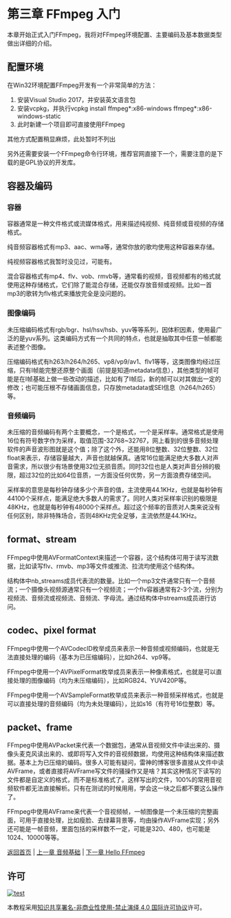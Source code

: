 # 第三章 FFmpeg 入门

本章开始正式入门FFmpeg，我将对FFmpeg环境配置、主要编码及基本数据类型做出详细的介绍。

## 配置环境

在Win32环境配置FFmpeg开发有一个非常简单的方法：

1. 安装Visual Studio 2017，并安装英文语言包
2. 安装vcpkg，并执行vcpkg install ffmpeg*:x86-windows ffmpeg*:x86-windows-static
3. 此时新建一个项目即可直接使用FFmpeg

其他方式配置稍显麻烦，此处暂时不列出

另外还需要安装一个FFmpeg命令行环境，推荐官网直接下一个，需要注意的是下载的是GPL协议的开发库。

## 容器及编码

### 容器

容器通常是一种文件格式或流媒体格式，用来描述纯视频、纯音频或音视频的存储格式。

纯音频容器格式有mp3、aac、wma等，通常你放的歌均使用这种容器来存储。

纯视频容器格式我暂时没见过，可能有。

混合容器格式有mp4、flv、vob、rmvb等，通常看的视频，音视频都有的格式就使用这种存储格式，它们除了能混合存储，还能仅存放音频或视频。比如一首mp3的歌转为flv格式来播放完全是没问题的。

### 图像编码

未压缩编码格式有rgb/bgr、hsl/hsv/hsb、yuv等等系列，因体积因素，使用最广泛的是yuv系列。这类编码方式有一个共同的特点，也就是抽取其中任意一帧都能表述整个图像。

压缩编码格式有h263/h264/h265、vp8/vp9/av1、flv1等等，这类图像均经过压缩，只有I帧能完整还原整个画面（前提是知道metadata信息），其他类型的帧可能是在I帧基础上做一些改动的描述，比如有了I帧后，新的帧可以对其做出一定的修改；也可能压根不存储画面信息，只存放metadata或SEI信息（h264/h265）等。

### 音频编码

未压缩的音频编码有两个主要概念，一个是格式，一个是采样率。通常格式是使用16位有符号数字作为采样，取值范围-32768~32767，网上看到的很多音频处理软件的声音波形图就是这个值；除了这个外，还能用8位整数、32位整数、32位float来表示，存储容量越大，声音也就越保真。通常16位能满足绝大多数人对声音需求，所以很少有场景使用32位无损音质。同时32位也是人类对声音分辨的极限，超过32位的比如64位音质，一方面没任何优势，另一方面浪费存储空间。

采样率的意思是每秒钟存储多少个声音的值，主流使用44.1KHz，也就是每秒钟有44100个采样点，能满足绝大多数人的需求了。同时人类对采样率识别的极限是48KHz，也就是每秒钟有48000个采样点。超过这个频率的音质对人类来说没有任何区别，除非特殊场合，否则48KHz完全足够，主流依然是44.1KHz。

## format、stream

FFmpeg中使用AVFormatContext来描述一个容器，这个结构体可用于读写流数据，比如读写flv、rmvb、mp3等文件或推流、拉流均使用这个结构体。

结构体中nb_streams成员代表流的数量。比如一个mp3文件通常只有一个音频流；一个摄像头视频源通常只有一个视频流；一个flv容器通常有2-3个流，分别为视频流、音频流或视频流、音频流、字母流。通过结构体中streams成员进行访问。

## codec、pixel format

FFmpeg中使用一个AVCodecID枚举成员来表示一种音频或视频编码，也就是无法直接处理的编码（基本为已压缩编码），比如h264、vp9等。

FFmpeg中使用一个AVPixelFormat枚举成员来表示一种像素格式，也就是可以直接处理的图像编码（均为未压缩编码），比如RGB24、YUV420P等。

FFmpeg中使用一个AVSampleFormat枚举成员来表示一种音频采样格式，也就是可以直接处理的音频编码（均为未处理编码），比如s16（有符号16位整数）等。

## packet、frame

FFmpeg中使用AVPacket来代表一个数据包，通常从音视频文件中读出来的、摄像头麦克风读出来的、或即将写入文件的音视频数据，均使用这种结构体来描述数据。基本上为已压缩的编码。很多人可能有疑问，雷神的博客很多直接从文件中读AVFrame，或者直接将AVFrame写文件的骚操作又是啥？其实这种情况下读写的文件都是自定义的格式，而不是标准格式了。这样写出的文件，100%的常用音视频软件都无法直接解析。只有在测试的时候用用，学会这一块之后都不要这么操作了。

FFmpeg中使用AVFrame来代表一个音视频帧，一帧图像是一个未压缩的完整画面，可用于直接处理，比如瘦脸、去绿幕背景等，均由操作AVFrame实现；另外还可能是一帧音频，里面包括的采样数不一定，可能是320、480，也可能是1024、10000等等。

[返回首页](../README.md) | [上一章 音频基础](./02_audio_introduce.md) | [下一章 Hello FFmpeg](./04_hello_ffmpeg.md)

## 许可

[![test](https://i.creativecommons.org/l/by-nc-nd/4.0/80x15.png)](http://creativecommons.org/licenses/by-nc-nd/4.0/)

本教程采用[知识共享署名-非商业性使用-禁止演绎 4.0 国际许可协议](http://creativecommons.org/licenses/by-nc-nd/4.0/)许可。
